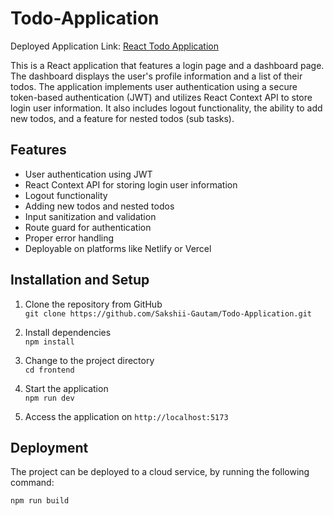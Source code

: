# Todo-Application

Deployed Application Link: [React Todo Application](https://app-todos-lists.netlify.app/)  

This is a React application that features a login page and a dashboard page. The dashboard displays the user's profile information and a list of their todos. The application implements user authentication using a secure token-based authentication (JWT) and utilizes React Context API to store login user information. It also includes logout functionality, the ability to add new todos, and a feature for nested todos (sub tasks).   

## Features
* User authentication using JWT
* React Context API for storing login user information
* Logout functionality
* Adding new todos and nested todos
* Input sanitization and validation
* Route guard for authentication
* Proper error handling
* Deployable on platforms like Netlify or Vercel

## Installation and Setup

1. Clone the repository from GitHub  
   `git clone https://github.com/Sakshii-Gautam/Todo-Application.git`

2. Install dependencies  
   `npm install`
   
3. Change to the project directory   
   `cd frontend`   

4. Start the application  
   `npm run dev`

5. Access the application on `http://localhost:5173`   

## Deployment

The project can be deployed to a cloud service, by running the following command:

`npm run build`
